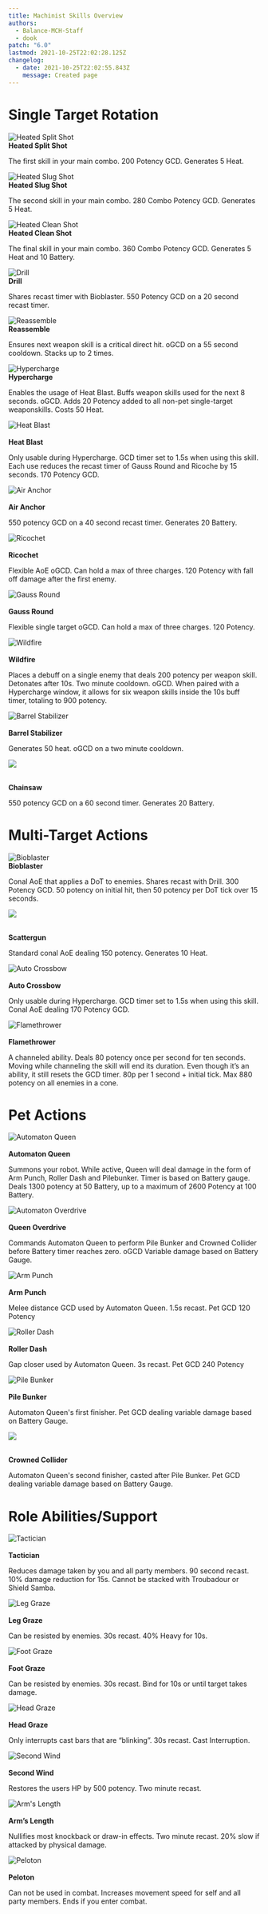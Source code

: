 ```yaml
---
title: Machinist Skills Overview
authors:
  - Balance-MCH-Staff
  - dook
patch: "6.0"
lastmod: 2021-10-25T22:02:28.125Z
changelog:
  - date: 2021-10-25T22:02:55.843Z
    message: Created page
---
```

# Single Target Rotation

![Heated Split Shot](https://xivapi.com/i/003000/003031_hr1.png) 
<br>**Heated Split Shot** 

The first skill in your main combo. 200 Potency GCD. Generates 5 Heat.

![Heated Slug Shot](https://xivapi.com/i/003000/003032_hr1.png) 
<br>**Heated Slug Shot** 

The second skill in your main combo. 280 Combo Potency GCD. Generates 5 Heat.

![Heated Clean Shot](https://xivapi.com/i/003000/003033_hr1.png)
<br>**Heated Clean Shot**

The final skill in your main combo. 360 Combo Potency GCD. Generates 5 Heat and 10 Battery.

![Drill](https://xivapi.com/i/003000/003043_hr1.png)
<br>**Drill**

Shares recast timer with Bioblaster. 550 Potency GCD on a 20 second recast timer.

![Reassemble](https://xivapi.com/i/003000/003022_hr1.png)
<br>**Reassemble**

Ensures next weapon skill is a critical direct hit. oGCD on a 55 second cooldown. Stacks up to 2 times.

![Hypercharge](https://xivapi.com/i/003000/003041_hr1.png)
<br>**Hypercharge**

Enables the usage of Heat Blast. Buffs weapon skills used for the next 8 seconds.  oGCD. Adds 20 Potency added to all non-pet single-target weaponskills. Costs 50 Heat.

![Heat Blast](https://xivapi.com/i/003000/003030_hr1.png)\
<br>**Heat Blast**

Only usable during Hypercharge. GCD timer set to 1.5s when using this skill. Each use reduces the recast timer of Gauss Round and Ricoche by 15 seconds. 170 Potency GCD. 

![Air Anchor](https://xivapi.com/i/003000/003045_hr1.png)\
<br>**Air Anchor**

550 potency GCD on a 40 second recast timer. Generates 20 Battery.

![Ricochet](https://xivapi.com/i/003000/003017_hr1.png)\
<br>**Ricochet**

Flexible AoE oGCD. Can hold a max of three charges.  120 Potency with fall off damage after the first enemy. 

![Gauss Round](https://xivapi.com/i/003000/003005_hr1.png)\
<br>**Gauss Round**

Flexible single target oGCD. Can hold a max of three charges. 120 Potency.  

![Wildfire](https://xivapi.com/i/003000/003018_hr1.png)\
<br>**Wildfire**

Places a debuff on a single enemy that deals 200 potency per weapon skill.  Detonates after 10s.  Two minute cooldown. oGCD. When paired with a Hypercharge window, it allows for six weapon skills inside the 10s buff timer, totaling to 900 potency.

![Barrel Stabilizer](https://xivapi.com/i/003000/003034_hr1.png)\
<br>**Barrel Stabilizer**

Generates 50 heat.  oGCD on a two minute cooldown.

![](https://xivapi.com/i/003000/003048_hr1.png)

<br>**Chainsaw**

550 potency GCD on a 60 second timer. Generates 20 Battery.



# Multi-Target Actions

![Bioblaster](https://xivapi.com/i/003000/003044_hr1.png) 
<br>**Bioblaster**

Conal AoE that applies a DoT to enemies. Shares recast with Drill.  300 Potency GCD. 50 potency on initial hit, then 50 potency per DoT tick over 15 seconds.

![](https://xivapi.com/i/003000/003046_hr1.png)


<br>**Scattergun**

Standard conal AoE dealing 150 potency. Generates 10 Heat.

![Auto Crossbow](https://xivapi.com/i/003000/003042_hr1.png)\
<br>**Auto Crossbow**

Only usable during Hypercharge. GCD timer set to 1.5s when using this skill. Conal AoE dealing 170 Potency GCD. 

![Flamethrower](https://xivapi.com/i/003000/003038_hr1.png)\
<br>**Flamethrower**

A channeled ability. Deals 80 potency once per second for ten seconds. Moving while channeling the skill will end its duration. Even though it’s an ability, it still resets the GCD timer. 80p per 1 second + initial tick.  Max 880 potency on all enemies in a cone. 

# Pet Actions

![Automaton Queen](https://xivapi.com/i/003000/003501_hr1.png)\
<br>**Automaton Queen**

Summons your robot. While active, Queen will deal damage in the form of Arm Punch, Roller Dash and Pilebunker. Timer is based on Battery gauge. Deals 1300 potency at 50 Battery, up to a maximum of 2600 Potency at 100 Battery.  

![Automaton Overdrive](https://xivapi.com/i/003000/003502_hr1.png)\
<br>**Queen Overdrive**

Commands Automaton Queen to perform Pile Bunker and Crowned Collider before Battery timer reaches zero.  oGCD  Variable damage based on Battery Gauge.  

![Arm Punch](https://xivapi.com/i/003000/003504_hr1.png)\
<br>**Arm Punch**

Melee distance GCD used by Automaton Queen. 1.5s recast.  Pet GCD  120 Potency  

![Roller Dash](https://xivapi.com/i/003000/003505_hr1.png)\
<br>**Roller Dash**

Gap closer used by Automaton Queen. 3s recast.  Pet GCD  240 Potency  

![Pile Bunker](https://xivapi.com/i/003000/003503_hr1.png)\
<br>**Pile Bunker**

Automaton Queen's first finisher. Pet GCD dealing variable damage based on Battery Gauge.  

![](https://xivapi.com/i/003000/003047_hr1.png)

<br>**Crowned Collider**

Automaton Queen's second finisher, casted after Pile Bunker. Pet GCD dealing variable damage based on Battery Gauge.  

# Role Abilities/Support

![Tactician](https://xivapi.com/i/003000/003040_hr1.png)\
<br>**Tactician**

Reduces damage taken by you and all party members. 90 second recast.  10% damage reduction for 15s. Cannot be stacked with Troubadour or Shield Samba.  

![Leg Graze](https://xivapi.com/i/000000/000843_hr1.png)\
<br>**Leg Graze**

Can be resisted by enemies. 30s recast.  40% Heavy for 10s.  

![Foot Graze](https://xivapi.com/i/000000/000842_hr1.png)\
<br>**Foot Graze**

Can be resisted by enemies. 30s recast.  Bind for 10s or until target takes damage.  

![Head Graze](https://xivapi.com/i/000000/000848_hr1.png)\
<br>**Head Graze**

Only interrupts cast bars that are “blinking”. 30s recast.  Cast Interruption.  

![Second Wind](https://xivapi.com/i/000000/000821_hr1.png)\
<br>**Second Wind**

Restores the users HP by 500 potency. Two minute recast.   

![Arm's Length](https://xivapi.com/i/000000/000822_hr1.png)\
<br>**Arm’s Length**

Nullifies most knockback or draw-in effects. Two minute recast.  20% slow if attacked by physical damage.  

![Peloton](https://xivapi.com/i/000000/000844_hr1.png)\
<br>**Peloton**

Can not be used in combat. Increases movement speed for self and all party members.  Ends if you enter combat.